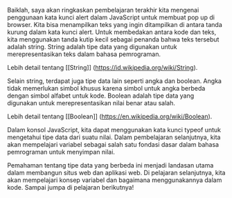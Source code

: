 Baiklah, saya akan ringkaskan pembelajaran terakhir kita mengenai penggunaan kata kunci alert dalam JavaScript untuk membuat pop up di browser. Kita bisa menampilkan teks yang ingin ditampilkan di antara tanda kurung dalam kata kunci alert. Untuk membedakan antara kode dan teks, kita menggunakan tanda kutip kecil sebagai penanda bahwa teks tersebut adalah string. String adalah tipe data yang digunakan untuk merepresentasikan teks dalam bahasa pemrograman.

Lebih detail tentang [[String]] (https://id.wikipedia.org/wiki/String). 

Selain string, terdapat juga tipe data lain seperti angka dan boolean. Angka tidak memerlukan simbol khusus karena simbol untuk angka berbeda dengan simbol alfabet untuk kode. Boolean adalah tipe data yang digunakan untuk merepresentasikan nilai benar atau salah.

Lebih detail tentang [[Boolean]] (https://en.wikipedia.org/wiki/Boolean).

Dalam konsol JavaScript, kita dapat menggunakan kata kunci typeof untuk mengetahui tipe data dari suatu nilai. Dalam pembelajaran selanjutnya, kita akan mempelajari variabel sebagai salah satu fondasi dasar dalam bahasa pemrograman untuk menyimpan nilai.

Pemahaman tentang tipe data yang berbeda ini menjadi landasan utama dalam membangun situs web dan aplikasi web. Di pelajaran selanjutnya, kita akan mempelajari konsep variabel dan bagaimana menggunakannya dalam kode. Sampai jumpa di pelajaran berikutnya!